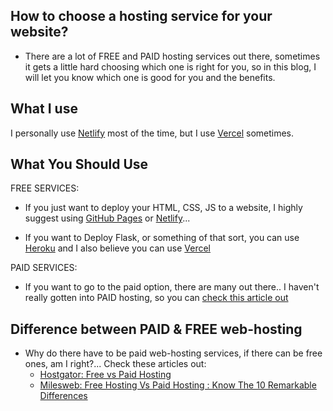 ## How to choose a hosting service for your website?

- There are a lot of FREE and PAID hosting services out there, sometimes it gets a little hard choosing which one is right for you, so in this blog, I will let you know which one is good for you and the benefits.

## What I use
I personally use [Netlify](https://www.netlify.com/) most of the time, but I use [Vercel](https://vercel.com/) sometimes.


## What You Should Use 
 FREE SERVICES:
  - If you just want to deploy your HTML, CSS, JS to a website, I highly suggest using [GitHub Pages](https://pages.github.com/) or [Netlify](https://www.netlify.com)...

  - If you want to Deploy Flask, or something of that sort, you can use [Heroku](herokuapp.com) and I also believe you can use [Vercel](https://vercel.com)

 PAID SERVICES:
   - If you want to go to the paid option, there are many out there.. I haven't really gotten into PAID hosting, so you can [check this article out](https://www.quicksprout.com/best-web-hosting/)
   
   
## Difference between PAID & FREE web-hosting
   - Why do there have to be paid web-hosting services, if there can be free ones, am I right?... Check these articles out:
       - [Hostgator: Free vs Paid Hosting](https://www.hostgator.com/blog/free-hosting-vs-paid-hosting/)
       - [Milesweb: Free Hosting Vs Paid Hosting : Know The 10 Remarkable Differences](https://www.milesweb.in/blog/hosting/free-hosting-vs-paid-hosting-know-the-10-remarkable-differences/)



